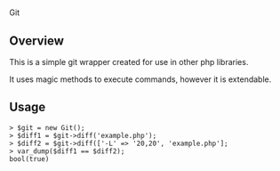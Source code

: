 #
Git

## Overview
This is a simple git wrapper created for use in other php libraries.

It uses magic methods to execute commands, however it is extendable.

## Usage
```
> $git = new Git();
> $diff1 = $git->diff('example.php');
> $diff2 = $git->diff(['-L' => '20,20', 'example.php'];
> var_dump($diff1 == $diff2);
bool(true)
```
